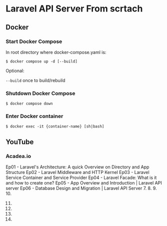 # Laravel API Server From scrtach

## Docker

### Start Docker Compose

In root directory where docker-compose.yaml is:

`$ docker compose up -d [--build]`

Optional:

`--build` once to build/rebuild

### Shutdown Docker Compose

`$ docker compose down`

### Enter Docker container

`$ docker exec -it {container-name} [sh|bash]`

## YouTube

### Acadea.io

Ep01 - Laravel's Architecture: A quick Overview on Directory and App Structure
Ep02 - Laravel Middleware and HTTP Kernel
Ep03 - Laravel Service Container and Service Provider
Ep04 - Laravel Facade: What is it and how to create one?
Ep05 - App Overview and Introduction | Laravel API server
Ep06 - Database Design and Migration | Laravel API Server
7.
8.
9.
10.

11.
12.
13.
14.

